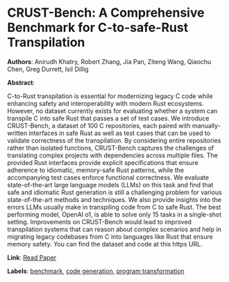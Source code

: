 # CRUST-Bench: A Comprehensive Benchmark for C-to-safe-Rust Transpilation

**Authors**: Anirudh Khatry, Robert Zhang, Jia Pan, Ziteng Wang, Qiaochu Chen, Greg Durrett, Isil Dillig

**Abstract**:

C-to-Rust transpilation is essential for modernizing legacy C code while enhancing safety and interoperability with modern Rust ecosystems. However, no dataset currently exists for evaluating whether a system can transpile C into safe Rust that passes a set of test cases. We introduce CRUST-Bench, a dataset of 100 C repositories, each paired with manually-written interfaces in safe Rust as well as test cases that can be used to validate correctness of the transpilation. By considering entire repositories rather than isolated functions, CRUST-Bench captures the challenges of translating complex projects with dependencies across multiple files. The provided Rust interfaces provide explicit specifications that ensure adherence to idiomatic, memory-safe Rust patterns, while the accompanying test cases enforce functional correctness. We evaluate state-of-the-art large language models (LLMs) on this task and find that safe and idiomatic Rust generation is still a challenging problem for various state-of-the-art methods and techniques. We also provide insights into the errors LLMs usually make in transpiling code from C to safe Rust. The best performing model, OpenAI o1, is able to solve only 15 tasks in a single-shot setting. Improvements on CRUST-Bench would lead to improved transpilation systems that can reason about complex scenarios and help in migrating legacy codebases from C into languages like Rust that ensure memory safety. You can find the dataset and code at this https URL.

**Link**: [Read Paper](https://arxiv.org/abs/2504.15254)

**Labels**: [benchmark](../../labels/benchmark.md), [code generation](../../labels/code_generation.md), [program transformation](../../labels/program_transformation.md)
